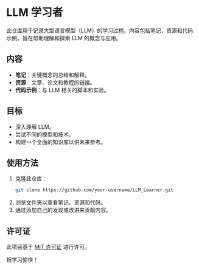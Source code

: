 # LLM 学习者

此仓库用于记录大型语言模型（LLM）的学习过程。内容包括笔记、资源和代码示例，旨在帮助理解和探索 LLM 的概念与应用。

## 内容

- **笔记**：关键概念的总结和解释。
- **资源**：文章、论文和教程的链接。
- **代码示例**：与 LLM 相关的脚本和实验。

## 目标

- 深入理解 LLM。
- 尝试不同的模型和技术。
- 构建一个全面的知识库以供未来参考。

## 使用方法

1. 克隆此仓库：
   ```bash
   git clone https://github.com/your-username/LLM_Learner.git
   ```
2. 浏览文件夹以查看笔记、资源和代码。
3. 通过添加自己的发现或改进来贡献内容。

## 许可证

此项目基于 [MIT 许可证](LICENSE) 进行许可。

祝学习愉快！
